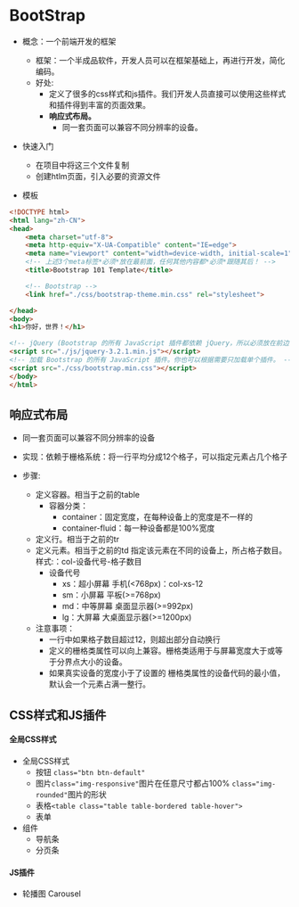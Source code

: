 # BootStrap

- 概念：一个前端开发的框架
  - 框架：一个半成品软件，开发人员可以在框架基础上，再进行开发，简化编码。
  - 好处:
    - 定义了很多的css样式和js插件。我们开发人员直接可以使用这些样式和插件得到丰富的页面效果。
    - **响应式布局。**
      - 同一套页面可以兼容不同分辨率的设备。

- 快速入门
  - 在项目中将这三个文件复制
  - 创建htlm页面，引入必要的资源文件

- 模板

```html
<!DOCTYPE html>
<html lang="zh-CN">
<head>
    <meta charset="utf-8">
    <meta http-equiv="X-UA-Compatible" content="IE=edge">
    <meta name="viewport" content="width=device-width, initial-scale=1">
    <!-- 上述3个meta标签*必须*放在最前面，任何其他内容都*必须*跟随其后！ -->
    <title>Bootstrap 101 Template</title>

    <!-- Bootstrap -->
    <link href="./css/bootstrap-theme.min.css" rel="stylesheet">

</head>
<body>
<h1>你好，世界！</h1>

<!-- jQuery (Bootstrap 的所有 JavaScript 插件都依赖 jQuery，所以必须放在前边) -->
<script src="./js/jquery-3.2.1.min.js"></script>
<!-- 加载 Bootstrap 的所有 JavaScript 插件。你也可以根据需要只加载单个插件。 -->
<script src="./css/bootstrap.min.css"></script>
</body>
</html>
```

## 响应式布局

- 同一套页面可以兼容不同分辨率的设备
- 实现：依赖于栅格系统：将一行平均分成12个格子，可以指定元素占几个格子

- 步骤:
  - 定义容器。相当于之前的table
    - 容器分类：
      - container：固定宽度，在每种设备上的宽度是不一样的
      - container-fluid：每一种设备都是100%宽度
  - 定义行。相当于之前的tr
  - 定义元素。相当于之前的td 指定该元素在不同的设备上，所占格子数目。 样式:：col-设备代号-格子数目
    - 设备代号
      - xs：超小屏幕 手机(<768px)：col-xs-12
      - sm：小屏幕 平板(>=768px)
      - md：中等屏幕 桌面显示器(>=992px)
      - lg：大屏幕 大桌面显示器(>=1200px)
  - 注意事项：
    - 一行中如果格子数目超过12，则超出部分自动换行
    - 定义的栅格类属性可以向上兼容。栅格类适用于与屏幕宽度大于或等于分界点大小的设备。
    - 如果真实设备的宽度小于了设置的 栅格类属性的设备代码的最小值，默认会一个元素占满一整行。

## CSS样式和JS插件

#### 全局CSS样式

- 全局CSS样式
  - 按钮 ```class="btn btn-default"```
  - 图片```class="img-responsive"```图片在任意尺寸都占100%  ```class="img-rounded"```图片的形状
  - 表格```<table class="table table-bordered table-hover">```
  - 表单
- 组件
  - 导航条
  - 分页条

#### JS插件

- 轮播图 Carousel